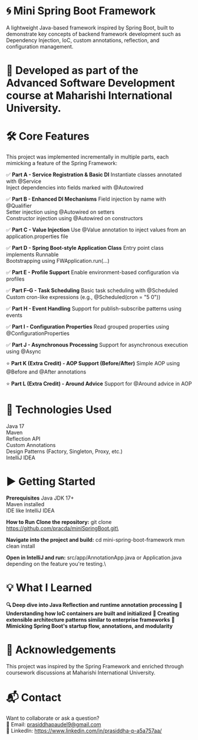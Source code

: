 # 🌀 Mini Spring Boot Framework

A lightweight Java-based framework inspired by Spring Boot, built to demonstrate key concepts of backend framework development such as Dependency Injection, IoC, custom annotations, reflection, and configuration management.

# 🎯 Developed as part of the Advanced Software Development course at Maharishi International University.

# 🛠️ Core Features
This project was implemented incrementally in multiple parts, each mimicking a feature of the Spring Framework:

✅ **Part A - Service Registration & Basic DI**
Instantiate classes annotated with @Service\
Inject dependencies into fields marked with @Autowired

✅ **Part B - Enhanced DI Mechanisms**
Field injection by name with @Qualifier\
Setter injection using @Autowired on setters\
Constructor injection using @Autowired on constructors

✅ **Part C - Value Injection**
Use @Value annotation to inject values from an application.properties file

✅ **Part D - Spring Boot-style Application Class**
Entry point class implements Runnable\
Bootstrapping using FWApplication.run(...)

✅ **Part E - Profile Support**
Enable environment-based configuration via profiles

✅ **Part F–G - Task Scheduling**
Basic task scheduling with @Scheduled\
Custom cron-like expressions (e.g., @Scheduled(cron = "5 0"))

✅ **Part H - Event Handling**
Support for publish-subscribe patterns using events

✅ **Part I - Configuration Properties**
Read grouped properties using @ConfigurationProperties

✅ **Part J - Asynchronous Processing**
Support for asynchronous execution using @Async

⭐ **Part K (Extra Credit) - AOP Support (Before/After)**
Simple AOP using @Before and @After annotations

⭐ **Part L (Extra Credit) - Around Advice**
Support for @Around advice in AOP

# 🧰 Technologies Used
Java 17\
Maven\
Reflection API\
Custom Annotations\
Design Patterns (Factory, Singleton, Proxy, etc.)\
IntelliJ IDEA

# ▶️ Getting Started
**Prerequisites**
Java JDK 17+\
Maven installed\
IDE like IntelliJ IDEA

**How to Run**
**Clone the repository:**
git clone https://github.com/pracda/miniSpringBoot.git\

**Navigate into the project and build:**
cd mini-spring-boot-framework
mvn clean install

**Open in IntelliJ and run:**
src/app/AnnotationApp.java or Application.java depending on the feature you're testing.\

# 💡 What I Learned
**🔍 Deep dive into Java Reflection and runtime annotation processing**
**🧠 Understanding how IoC containers are built and initialized**
**🧱 Creating extensible architecture patterns similar to enterprise frameworks**
**🔁 Mimicking Spring Boot's startup flow, annotations, and modularity**

# 🙌 Acknowledgements
This project was inspired by the Spring Framework and enriched through coursework discussions at Maharishi International University.

# 📬 Contact
Want to collaborate or ask a question?\
📧 Email: prasiddhapaudel9@gmail.com\
🔗 LinkedIn: https://www.linkedin.com/in/prasiddha-p-a5a757aa/
